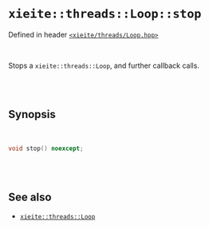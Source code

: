 # `xieite::threads::Loop::stop`
Defined in header [`<xieite/threads/Loop.hpp>`](https://github.com/Eczbek/xieite/tree/main/include/xieite/threads/Loop.hpp)

<br/>

Stops a `xieite::threads::Loop`, and further callback calls.

<br/><br/>

## Synopsis

<br/>

```cpp
void stop() noexcept;
```

<br/><br/>

## See also
- [`xieite::threads::Loop`](https://github.com/Eczbek/xieite/tree/main/docs/threads/Loop.md)
